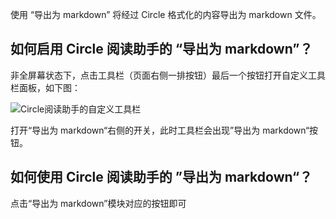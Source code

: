 使用 “导出为 markdown” 将经过 Circle 格式化的内容导出为 markdown 文件。

如何启用 Circle 阅读助手的 “导出为 markdown”？
---------------------------------

非全屏幕状态下，点击工具栏（页面右侧一排按钮）最后一个按钮打开自定义工具栏面板，如下图：

![Circle阅读助手的自定义工具栏](/sites/default/files/toolset.png)

打开“导出为 markdown“右侧的开关，此时工具栏会出现”导出为 markdown“按钮。

如何使用 Circle 阅读助手的 ”导出为 markdown“？
---------------------------------

点击“导出为 markdown”模块对应的按钮即可
